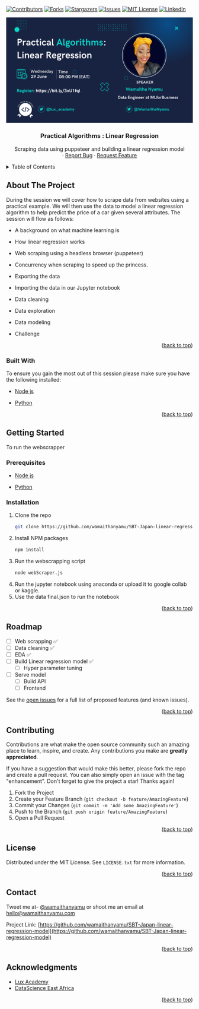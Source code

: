 <div id="top"></div>
<!--
*** Thanks for checking out the Best-README-Template. If you have a suggestion
*** that would make this better, please fork the repo and create a pull request
*** or simply open an issue with the tag "enhancement".
*** Don't forget to give the project a star!
*** Thanks again! Now go create something AMAZING! :D
-->



<!-- PROJECT SHIELDS -->
<!--
*** I'm using markdown "reference style" links for readability.
*** Reference links are enclosed in brackets [ ] instead of parentheses ( ).
*** See the bottom of this document for the declaration of the reference variables
*** for contributors-url, forks-url, etc. This is an optional, concise syntax you may use.
*** https://www.markdownguide.org/basic-syntax/#reference-style-links
-->
[![Contributors][contributors-shield]][contributors-url]
[![Forks][forks-shield]][forks-url]
[![Stargazers][stars-shield]][stars-url]
[![Issues][issues-shield]][issues-url]
[![MIT License][license-shield]][license-url]
[![LinkedIn][linkedin-shield]][linkedin-url]



<!-- PROJECT LOGO -->
[![Product Name Screen Shot][product-screenshot]](https://example.com)

<div>
<h3 align="center">Practical Algorithms : Linear Regression</h3>

  <p align="center">
   Scraping data using puppeteer and building a linear regression model
    <br />
    ·
    <a href="https://github.com/wamaithanyamu/SBT-Japan-linear-regression-model/issues">Report Bug</a>
    ·
    <a href="https://github.com/wamaithanyamu/SBT-Japan-linear-regression-model/issues">Request Feature</a>
  </p>
</div>

<!-- TABLE OF CONTENTS -->
<details>
  <summary>Table of Contents</summary>
  <ol>
    <li>
      <a href="#about-the-project">About The Project</a>
      <ul>
        <li><a href="#built-with">Built With</a></li>
      </ul>
    </li>
    <li>
      <a href="#getting-started">Getting Started</a>
      <ul>
        <li><a href="#prerequisites">Prerequisites</a></li>
        <li><a href="#installation">Installation</a></li>
      </ul>
    </li>
    <li><a href="#roadmap">Roadmap</a></li>
    <li><a href="#contributing">Contributing</a></li>
    <li><a href="#license">License</a></li>
    <li><a href="#contact">Contact</a></li>
    <li><a href="#acknowledgments">Acknowledgments</a></li>
  </ol>
</details>



<!-- ABOUT THE PROJECT -->
## About The Project


During the session we will cover how to scrape data from websites using a practical example. We will then use the data to model a linear regression algorithm to help predict the price of a car given several attributes. The session will flow as follows:

- A background on what machine learning is

- How linear regression works

- Web scraping using a headless browser (puppeteer)

- Concurrency when scraping to speed up the princess.

- Exporting the data

- Importing the data in our Jupyter notebook

- Data cleaning

- Data exploration

- Data modeling

- Challenge


<p align="right">(<a href="#top">back to top</a>)</p>

### Built With
To ensure you gain the most out of this session please make sure you have the following installed:

- [Node js](https://nodejs.org/en/download/)

- [Python](https://www.python.org/downloads/)



<p align="right">(<a href="#top">back to top</a>)</p>



<!-- GETTING STARTED -->
## Getting Started

To run the webscrapper 

### Prerequisites

- [Node js](https://nodejs.org/en/download/)

- [Python](https://www.python.org/downloads/)

### Installation

1. Clone the repo
   ```sh
   git clone https://github.com/wamaithanyamu/SBT-Japan-linear-regression-model.git
   ```
2. Install NPM packages
   ```sh
   npm install
   ```
3. Run the webscrapping script
   ```sh
   node webScraper.js
   ```
4. Run the jupyter notebook using anaconda or upload it to google collab or kaggle.
5. Use the data final.json to run the notebook


<p align="right">(<a href="#top">back to top</a>)</p>


<!-- ROADMAP -->
## Roadmap

- [ ] Web scrapping ✅
- [ ] Data cleaning ✅
- [ ] EDA ✅
- [ ] Build Linear regression model ✅
    - [ ] Hyper parameter tuning 
- [ ] Serve model
    - [ ] Build API
    - [ ] Frontend

See the [open issues](https://github.com/wamaithanyamu/SBT-Japan-linear-regression-model/issues) for a full list of proposed features (and known issues).

<p align="right">(<a href="#top">back to top</a>)</p>



<!-- CONTRIBUTING -->
## Contributing

Contributions are what make the open source community such an amazing place to learn, inspire, and create. Any contributions you make are **greatly appreciated**.

If you have a suggestion that would make this better, please fork the repo and create a pull request. You can also simply open an issue with the tag "enhancement".
Don't forget to give the project a star! Thanks again!

1. Fork the Project
2. Create your Feature Branch (`git checkout -b feature/AmazingFeature`)
3. Commit your Changes (`git commit -m 'Add some AmazingFeature'`)
4. Push to the Branch (`git push origin feature/AmazingFeature`)
5. Open a Pull Request

<p align="right">(<a href="#top">back to top</a>)</p>



<!-- LICENSE -->
## License

Distributed under the MIT License. See `LICENSE.txt` for more information.

<p align="right">(<a href="#top">back to top</a>)</p>



<!-- CONTACT -->
## Contact
 Tweet me at- [@wamaithanyamu](https://twitter.com/wamaithanyamu) or shoot me an email at hello@wamaithanyamu.com

Project Link: [https://github.com/wamaithanyamu/SBT-Japan-linear-regression-model](https://github.com/wamaithanyamu/SBT-Japan-linear-regression-model)

<p align="right">(<a href="#top">back to top</a>)</p>



<!-- ACKNOWLEDGMENTS -->
## Acknowledgments

* [Lux Academy]()
* [DataScience East Africa]()


<p align="right">(<a href="#top">back to top</a>)</p>



<!-- MARKDOWN LINKS & IMAGES -->
<!-- https://www.markdownguide.org/basic-syntax/#reference-style-links -->
[contributors-shield]: https://img.shields.io/github/contributors/wamaithanyamu/SBT-Japan-linear-regression-model.svg?style=for-the-badge
[contributors-url]: https://github.com/wamaithanyamu/SBT-Japan-linear-regression-model/graphs/contributors
[forks-shield]: https://img.shields.io/github/forks/wamaithanyamu/SBT-Japan-linear-regression-model.svg?style=for-the-badge
[forks-url]: https://github.com/wamaithanyamu/SBT-Japan-linear-regression-model/network/members
[stars-shield]: https://img.shields.io/github/stars/wamaithanyamu/SBT-Japan-linear-regression-model.svg?style=for-the-badge
[stars-url]: https://github.com/wamaithanyamu/SBT-Japan-linear-regression-model/stargazers
[issues-shield]: https://img.shields.io/github/issues/wamaithanyamu/SBT-Japan-linear-regression-model.svg?style=for-the-badge
[issues-url]: https://github.com/wamaithanyamu/SBT-Japan-linear-regression-model/issues
[license-shield]: https://img.shields.io/github/license/wamaithanyamu/SBT-Japan-linear-regression-model.svg?style=for-the-badge
[license-url]: https://github.com/wamaithanyamu/SBT-Japan-linear-regression-model/blob/master/LICENSE.txt
[linkedin-shield]: https://img.shields.io/badge/-LinkedIn-black.svg?style=for-the-badge&logo=linkedin&colorB=555
[linkedin-url]: https://linkedin.com/in/wamaithanyamu
[product-screenshot]: images/event.png

